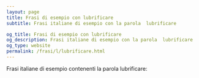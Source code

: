 ```yaml
---
layout: page
title: Frasi di esempio con lubrificare 
subtitle: Frasi italiane di esempio con la parola  lubrificare

og_title: Frasi di esempio con lubrificare 
og_description: Frasi italiane di esempio con la parola  lubrificare
og_type: website
permalink: /frasi/l/lubrificare.html
---
```


Frasi italiane di esempio contenenti la parola lubrificare:



